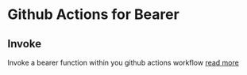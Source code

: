 # Github Actions for Bearer

## Invoke

Invoke a bearer function within you github actions workflow [read more](./invoke)

